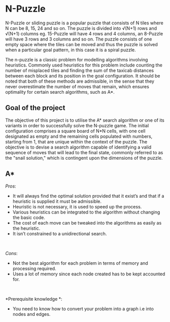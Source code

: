 # N-Puzzle

N-Puzzle or sliding puzzle is a popular puzzle that consists of N tiles where N can be 8, 15, 24 and so on. The puzzle is divided into √(N+1) rows and √(N+1) columns eg. 15-Puzzle will have 4 rows and 4 columns, an 8-Puzzle will have 3 rows and 3 columns and so on. The puzzle consists of one empty space where the tiles can be moved and thus the puzzle is solved when a particular goal pattern, in this case it is a spiral puzzle.

The n-puzzle is a classic problem for modelling algorithms involving heuristics. Commonly used heuristics for this problem include counting the number of misplaced tiles and finding the sum of the taxicab distances between each block and its position in the goal configuration. It should be noted that both of these methods are admissible, in the sense that they never overestimate the number of moves that remain, which ensures optimality for certain search algorithms, such as A*.

## Goal of the project
The objective of this project is to utilise the A* search algorithm or one of its variants in order to successfully solve the N-puzzle game. The initial configuration comprises a square board of N*N cells, with one cell designated as empty and the remaining cells populated with numbers, starting from 1, that are unique within the context of the puzzle. The objective is to devise a search algorithm capable of identifying a valid sequence of moves that will lead to the final state, commonly referred to as the "snail solution," which is contingent upon the dimensions of the puzzle.

## A*
*Pros*:
-  It will always find the optimal solution provided that it exist’s and that if a heuristic is supplied it must be admissible.
-  Heuristic is not necessary, it is used to speed up the process.
-  Various heuristics can be integrated to the algorithm without changing the basic code.
-  The cost of each move can be tweaked into the algorithms as easily as the heuristic.
-  It isn’t constrained to a unidirectional search.
<br/>

*Cons*:
-  Not the best algorithm for each problem in terms of memory and processing required.
-  Uses a lot of memory since each node created has to be kept accounted for.

<br/>

*Prerequisite knowledge *:
- You need to know how to convert your problem into a graph i.e into nodes and edges.
